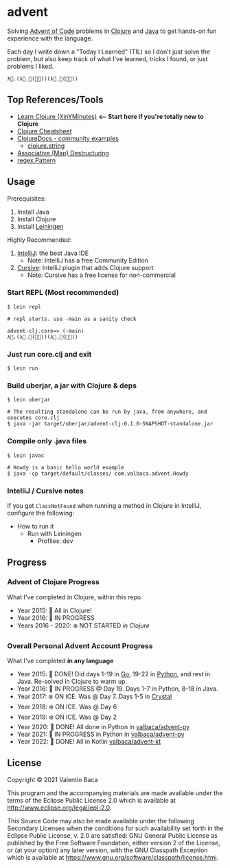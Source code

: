 # advent

Solving [Advent of Code](https://adventofcode.com) problems in [Clojure](https://clojure.org/) and [Java](https://dev.java) to get hands-on fun experience with the language.

Each day I write down a "Today I Learned" (TIL) so I don't just solve the problem, but also keep track of what I've learned, tricks I found, or just problems I liked.

`λ🎄.(λ🎅.🎄(🎅🎅))(λ🎅.🎄(🎅🎅))`

## Top References/Tools

- [Learn Clojure (XinYMinutes)](https://learnxinyminutes.com/docs/clojure/) **<-- Start here if you're totally new to Clojure**
- [Clojure Cheatsheet](https://clojure.org/api/cheatsheet)
- [ClojureDocs - community examples](https://clojuredocs.org/)
  - [clojure.string](https://clojuredocs.org/clojure.string)
- [Associative (Map) Destructuring](https://clojure.org/guides/destructuring#_associative_destructuring)
- [regex.Pattern](https://docs.oracle.com/javase/8/docs/api/java/util/regex/Pattern.html)


## Usage

Prerequisites:
1. Install Java
2. Install Clojure
3. Install [Leiningen](https://leiningen.org/)

Highly Recommended: 
1. [IntelliJ](https://www.jetbrains.com/idea/): the best Java IDE
    - Note: IntelliJ has a free Community Edition
2. [Cursive](https://cursive-ide.com/): IntelliJ plugin that adds Clojure support
    - Note: Cursive has a free license for non-commercial

### Start REPL (Most recommended)

    $ lein repl

    # repl starts. use -main as a sanity check

    advent-clj.core=> (-main)
    λ🎄.(λ🎅.🎄(🎅🎅))(λ🎅.🎄(🎅🎅))


### Just run core.clj and exit

    $ lein run

### Build uberjar, a jar with Clojure & deps

    $ lein uberjar

    # The resulting standalone can be run by java, from anywhere, and executes core.clj 
    $ java -jar target/uberjar/advent-clj-0.1.0-SNAPSHOT-standalone.jar

### Compile only .java files

    $ lein javac

    # Howdy is a basic hello world example
    $ java -cp target/default/classes/ com.valbaca.advent.Howdy

### IntelliJ / Cursive notes

If you get `ClassNotFound` when running a method in Clojure in IntelliJ, configure the following:
- How to run it
  - Run with Leiningen
    - Profiles: dev

## Progress

### Advent of Clojure Progress

What I've completed in Clojure, within this repo

- Year 2015: 🎄 All in Clojure!
- Year 2016: 🎁 IN PROGRESS
- Years 2016 - 2020: ❄️ NOT STARTED *in Clojure*

### Overall Personal Advent Account Progress

What I've completed **in any language**

- Year 2015: 🎄 DONE! Did days 1-19 in [Go](https://go.dev/), 19-22 in [Python](https://python.org/), and rest in Java. Re-solved in Clojure to warm up.
- Year 2016: 🎁 IN PROGRESS @ Day 19. Days 1-7 in Python, 8-18 in Java.
- Year 2017: ❄️ ON ICE. Was @ Day 7. Days 1-5 in [Crystal](https://crystal-lang.org/)
- Year 2018: ❄️ ON ICE. Was @ Day 6
- Year 2019: ❄️ ON ICE. Was @ Day 2
- Year 2020: 🎄 DONE! All done in Python in [valbaca/advent-py](https://github.com/valbaca/advent-py)
- Year 2021: 🎅 IN PROGRESS in Python in [valbaca/advent-py](https://github.com/valbaca/advent-py)
- Year 2022: 🎄 DONE! All in Kotlin [valbaca/advent-kt](https://github.com/valbaca/advent-kt)

## License

Copyright © 2021 Valentin Baca

This program and the accompanying materials are made available under the
terms of the Eclipse Public License 2.0 which is available at
http://www.eclipse.org/legal/epl-2.0.

This Source Code may also be made available under the following Secondary
Licenses when the conditions for such availability set forth in the Eclipse
Public License, v. 2.0 are satisfied: GNU General Public License as published by
the Free Software Foundation, either version 2 of the License, or (at your
option) any later version, with the GNU Classpath Exception which is available
at https://www.gnu.org/software/classpath/license.html.
